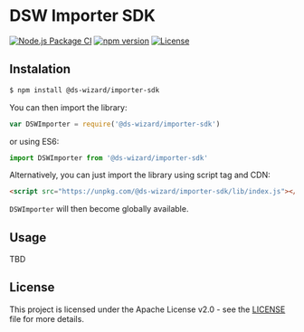 # DSW Importer SDK

[![Node.js Package CI](https://github.com/ds-wizard/dsw-importer-sdk/workflows/Node.js%20Package/badge.svg)](https://github.com/ds-wizard/dsw-importer-sdk/actions)
[![npm version](https://badge.fury.io/js/@ds-wizard%2Fimporter-sdk.svg)](https://badge.fury.io/js/@ds-wizard%2Fimporter-sdk)
[![License](https://img.shields.io/github/license/ds-wizard/dsw-importer-sdk)](LICENSE)


## Instalation

```bash
$ npm install @ds-wizard/importer-sdk
```

You can then import the library:

```javascript
var DSWImporter = require('@ds-wizard/importer-sdk')
```

or using ES6:

```javascript
import DSWImporter from '@ds-wizard/importer-sdk'
```

Alternatively, you can just import the library using script tag and CDN:

```html
<script src="https://unpkg.com/@ds-wizard/importer-sdk/lib/index.js"></script>
```

`DSWImporter` will then become globally available.

## Usage

TBD

## License

This project is licensed under the Apache License v2.0 - see the
[LICENSE](LICENSE) file for more details.